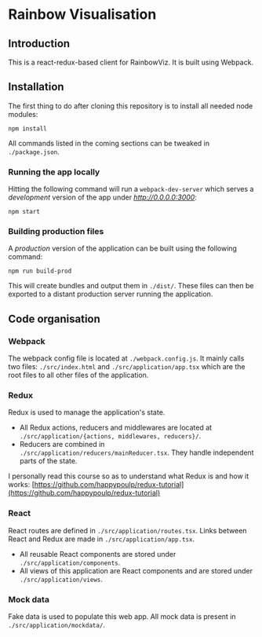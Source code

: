 # Rainbow Visualisation

## Introduction

This is a react-redux-based client for RainbowViz. It is built using Webpack.

## Installation

The first thing to do after cloning this repository is to install all needed node modules:
```
npm install
```
All commands listed in the coming sections can be tweaked in `./package.json`.

### Running the app locally
Hitting the following command will run a `webpack-dev-server` which serves a _development_ version of the app under _http://0.0.0.0:3000_:
```
npm start
```

### Building production files
A _production_ version of the application can be built using the following command:
```
npm run build-prod
```
This will create bundles and output them in `./dist/`. These files can then be exported to a distant production server running the application.

## Code organisation

### Webpack

The webpack config file is located at `./webpack.config.js`. It mainly calls two files: `./src/index.html` and `./src/application/app.tsx` which are the root files to all other files of the application.

### Redux
Redux is used to manage the application's state.
* All Redux actions, reducers and middlewares are located at `./src/application/{actions, middlewares, reducers}/`.
* Reducers are combined in `./src/application/reducers/mainReducer.tsx`. They handle independent parts of the state.

I personally read this course so as to understand what Redux is and how it works: [https://github.com/happypoulp/redux-tutorial](https://github.com/happypoulp/redux-tutorial)

### React
React routes are defined in `./src/application/routes.tsx`. Links between React and Redux are made in `./src/application/app.tsx`.

* All reusable React components are stored under `./src/application/components`.
* All views of this application are React components and are stored under `./src/application/views`.

### Mock data

Fake data is used to populate this web app. All mock data is present in `./src/application/mockdata/`.
